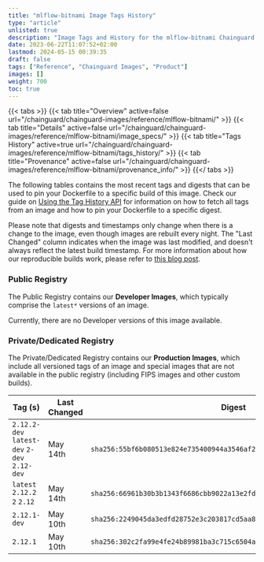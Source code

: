 ```yaml
---
title: "mlflow-bitnami Image Tags History"
type: "article"
unlisted: true
description: "Image Tags and History for the mlflow-bitnami Chainguard Image"
date: 2023-06-22T11:07:52+02:00
lastmod: 2024-05-15 00:39:35
draft: false
tags: ["Reference", "Chainguard Images", "Product"]
images: []
weight: 700
toc: true
---
```


{{< tabs >}}
{{< tab title="Overview" active=false url="/chainguard/chainguard-images/reference/mlflow-bitnami/" >}}
{{< tab title="Details" active=false url="/chainguard/chainguard-images/reference/mlflow-bitnami/image_specs/" >}}
{{< tab title="Tags History" active=true url="/chainguard/chainguard-images/reference/mlflow-bitnami/tags_history/" >}}
{{< tab title="Provenance" active=false url="/chainguard/chainguard-images/reference/mlflow-bitnami/provenance_info/" >}}
{{</ tabs >}}

The following tables contains the most recent tags and digests that can be used to pin your Dockerfile to a specific build of this image. Check our guide on [Using the Tag History API](/chainguard/chainguard-images/using-the-tag-history-api/) for information on how to fetch all tags from an image and how to pin your Dockerfile to a specific digest.

Please note that digests and timestamps only change when there is a change to the image, even though images are rebuilt every night. The "Last Changed" column indicates when the image was last modified, and doesn't always reflect the latest build timestamp. For more information about how our reproducible builds work, please refer to [this blog post](https://www.chainguard.dev/unchained/reproducing-chainguards-reproducible-image-builds).

### Public Registry
The Public Registry contains our **Developer Images**, which typically comprise the `latest*` versions of an image.

Currently, there are no Developer versions of this image available.

### Private/Dedicated Registry
The Private/Dedicated Registry contains our **Production Images**, which include all versioned tags of an image and special images that are not available in the public registry (including FIPS images and other custom builds).

| Tag (s)                                       | Last Changed | Digest                                                                    |
|-----------------------------------------------|--------------|---------------------------------------------------------------------------|
|  `2.12.2-dev` `latest-dev` `2-dev` `2.12-dev` | May 14th     | `sha256:55bf6b080513e824e735400944a3546af2b89069c0c7518211f4b204323ed75f` |
|  `latest` `2.12.2` `2` `2.12`                 | May 14th     | `sha256:66961b30b3b1343f6686cbb9022a13e2fd08a3a61a2b047bedb42bb8be9735a7` |
|  `2.12.1-dev`                                 | May 10th     | `sha256:2249045da3edfd28752e3c203817cd5aa8617685e06bc0fb65c9553d2bf7d9b6` |
|  `2.12.1`                                     | May 10th     | `sha256:302c2fa99e4fe24b89981ba3c715c6504a6a3c23c008e26ab1ca414cbef8c7d8` |

